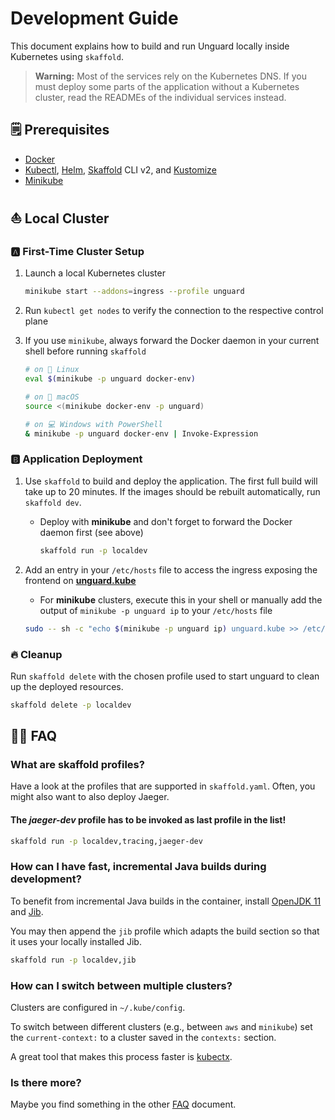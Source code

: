 # Development Guide

This document explains how to build and run Unguard locally inside Kubernetes using `skaffold`.

> **Warning:** Most of the services rely on the Kubernetes DNS. If you must deploy some parts of the application without a
> Kubernetes cluster, read the READMEs of the individual services instead.

## 🗒️ Prerequisites

* [Docker](https://www.docker.com/products/docker-desktop)
* [Kubectl](https://kubernetes.io/docs/tasks/tools/), [Helm](https://helm.sh/docs/intro/install/), [Skaffold](https://skaffold.dev/docs/install/)
  CLI v2, and [Kustomize](https://kubectl.docs.kubernetes.io/installation/kustomize/)
* [Minikube](https://minikube.sigs.k8s.io)

## ⛵ Local Cluster

### 🅰 First-Time Cluster Setup

1. Launch a local Kubernetes cluster

    ```sh
    minikube start --addons=ingress --profile unguard
    ```

2. Run `kubectl get nodes` to verify the connection to the respective control plane

3. If you use `minikube`, always forward the Docker daemon in your current shell before running `skaffold`

    ```sh
    # on 🐧 Linux
    eval $(minikube -p unguard docker-env)

    # on 🍎 macOS
    source <(minikube docker-env -p unguard)

    # on 💻 Windows with PowerShell
    & minikube -p unguard docker-env | Invoke-Expression
    ```

### 🅱 Application Deployment

1. Use `skaffold` to build and deploy the application.
   The first full build will take up to 20 minutes.
   If the images should be rebuilt automatically, run `skaffold dev`.

    * Deploy with **minikube** and don't forget to forward the Docker daemon first (see above)

        ```sh
        skaffold run -p localdev
        ```

2. Add an entry in your `/etc/hosts` file to access the ingress exposing the frontend on **[unguard.kube](http://unguard.kube/)**

    * For **minikube** clusters, execute this in your shell or manually add the output of `minikube -p unguard ip` to
      your `/etc/hosts` file

    ```sh
    sudo -- sh -c "echo $(minikube -p unguard ip) unguard.kube >> /etc/hosts"
    ```

### 🔥 Cleanup

Run `skaffold delete` with the chosen profile used to start unguard to clean up the deployed resources.

```sh
skaffold delete -p localdev
```

## 🙋‍♀️ FAQ

### What are skaffold profiles?

Have a look at the profiles that are supported in `skaffold.yaml`.
Often, you might also want to also deploy Jaeger.

#### The _jaeger-dev_ profile has to be invoked as last profile in the list!

```sh
skaffold run -p localdev,tracing,jaeger-dev
```

### How can I have fast, incremental Java builds during development?

To benefit from incremental Java builds in the container, install [OpenJDK 11](https://openjdk.java.net/projects/jdk/11/)
and [Jib](https://github.com/GoogleContainerTools/jib).

You may then append the `jib` profile which adapts the build section so that it uses your locally installed Jib.

```sh
skaffold run -p localdev,jib
```

### How can I switch between multiple clusters?

Clusters are configured in `~/.kube/config`.

To switch between different clusters (e.g., between `aws` and `minikube`) set the `current-context:` to a cluster saved in
the `contexts:` section.

A great tool that makes this process faster is [kubectx](https://github.com/ahmetb/kubectx).

### Is there more?

Maybe you find something in the other [FAQ](FAQ.md) document.
